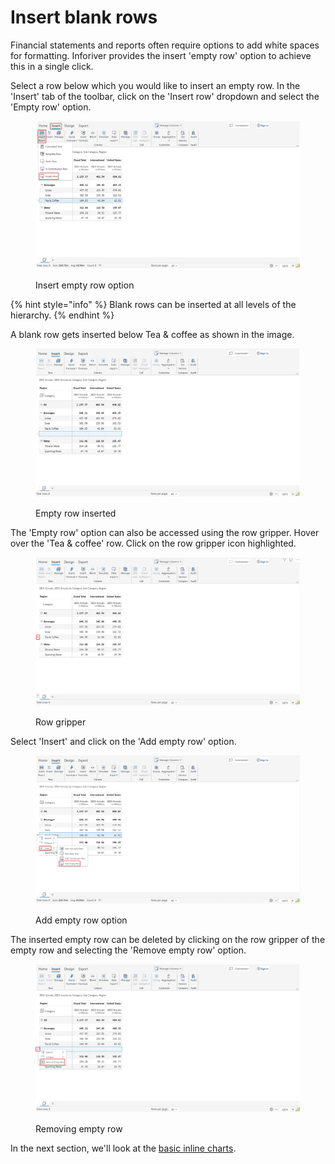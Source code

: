 # Insert blank rows

Financial statements and reports often require options to add white spaces for formatting. Inforiver provides the insert 'empty row' option to achieve this in a single click. &#x20;

Select a row below which you would like to insert an empty row. In the 'Insert' tab of the toolbar, click on the 'Insert row' dropdown and select the 'Empty row' option.

<figure><img src="../../../.gitbook/assets/2.6.2 empty rows.png" alt=""><figcaption><p>Insert empty row option</p></figcaption></figure>

{% hint style="info" %}
Blank rows can be inserted at all levels of the hierarchy.
{% endhint %}

A blank row gets inserted below Tea & coffee as shown in the image.

<figure><img src="../../../.gitbook/assets/2.6.3 empty rows.png" alt=""><figcaption><p>Empty row inserted</p></figcaption></figure>

The 'Empty row' option can also be accessed using the row gripper. Hover over the 'Tea & coffee' row. Click on the row gripper icon highlighted.

<figure><img src="../../../.gitbook/assets/2.6.4 empty rows.png" alt=""><figcaption><p>Row gripper</p></figcaption></figure>

Select 'Insert' and click on the 'Add empty row' option.

<figure><img src="../../../.gitbook/assets/2.6.5 empty rows.png" alt=""><figcaption><p>Add empty row option</p></figcaption></figure>

The inserted empty row can be deleted by clicking on the row gripper of the empty row and selecting the 'Remove empty row' option.

<figure><img src="../../../.gitbook/assets/2.6.6 empty rows.png" alt=""><figcaption><p>Removing empty row</p></figcaption></figure>

In the next section, we'll look at the [basic inline charts](../add-basic-inline-charts.md).
